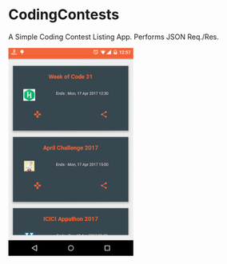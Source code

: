 # CodingContests

A Simple Coding Contest Listing App. Performs JSON Req./Res.

<img alt="Main Activity" src="https://raw.githubusercontent.com/Rajatrealorg/CodingContests/master/Screenshots/Screenshot_2017-04-15-00-58-00.png" width="250"/>

